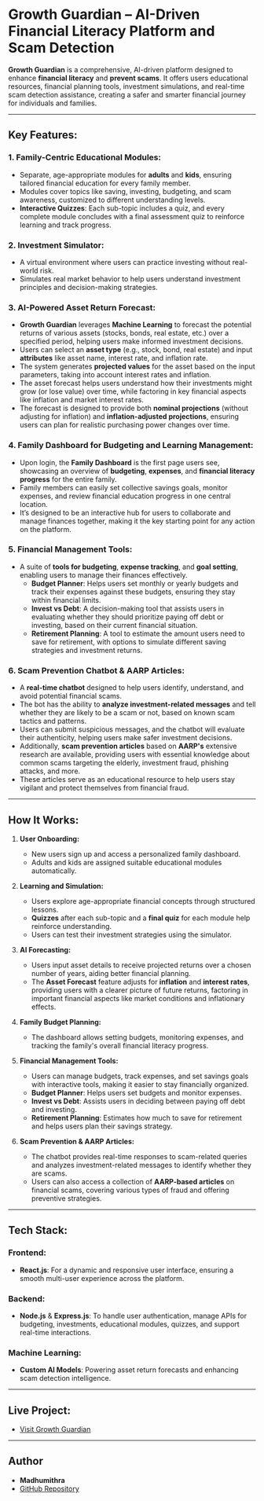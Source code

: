 # Growth Guardian – AI-Driven Financial Literacy Platform and Scam Detection

**Growth Guardian** is a comprehensive, AI-driven platform designed to enhance **financial literacy** and **prevent scams**. It offers users educational resources, financial planning tools, investment simulations, and real-time scam detection assistance, creating a safer and smarter financial journey for individuals and families.

---

## **Key Features**:

### **1. Family-Centric Educational Modules:**
- Separate, age-appropriate modules for **adults** and **kids**, ensuring tailored financial education for every family member.
- Modules cover topics like saving, investing, budgeting, and scam awareness, customized to different understanding levels.
- **Interactive Quizzes**: Each sub-topic includes a quiz, and every complete module concludes with a final assessment quiz to reinforce learning and track progress.

### **2. Investment Simulator:**
- A virtual environment where users can practice investing without real-world risk.
- Simulates real market behavior to help users understand investment principles and decision-making strategies.

### **3. AI-Powered Asset Return Forecast:**
- **Growth Guardian** leverages **Machine Learning** to forecast the potential returns of various assets (stocks, bonds, real estate, etc.) over a specified period, helping users make informed investment decisions.
- Users can select an **asset type** (e.g., stock, bond, real estate) and input **attributes** like asset name, interest rate, and inflation rate.
- The system generates **projected values** for the asset based on the input parameters, taking into account interest rates and inflation.
- The asset forecast helps users understand how their investments might grow (or lose value) over time, while factoring in key financial aspects like inflation and market interest rates.
- The forecast is designed to provide both **nominal projections** (without adjusting for inflation) and **inflation-adjusted projections**, ensuring users can plan for realistic purchasing power changes over time.

### **4. Family Dashboard for Budgeting and Learning Management:**
- Upon login, the **Family Dashboard** is the first page users see, showcasing an overview of **budgeting**, **expenses**, and **financial literacy progress** for the entire family.
- Family members can easily set collective savings goals, monitor expenses, and review financial education progress in one central location.
- It’s designed to be an interactive hub for users to collaborate and manage finances together, making it the key starting point for any action on the platform.

### **5. Financial Management Tools:**
- A suite of **tools for budgeting**, **expense tracking**, and **goal setting**, enabling users to manage their finances effectively.
  - **Budget Planner**: Helps users set monthly or yearly budgets and track their expenses against these budgets, ensuring they stay within financial limits.
  - **Invest vs Debt**: A decision-making tool that assists users in evaluating whether they should prioritize paying off debt or investing, based on their current financial situation.
  - **Retirement Planning**: A tool to estimate the amount users need to save for retirement, with options to simulate different saving strategies and investment returns.

### **6. Scam Prevention Chatbot & AARP Articles:**
- A **real-time chatbot** designed to help users identify, understand, and avoid potential financial scams.
- The bot has the ability to **analyze investment-related messages** and tell whether they are likely to be a scam or not, based on known scam tactics and patterns.
- Users can submit suspicious messages, and the chatbot will evaluate their authenticity, helping users make safer investment decisions.
- Additionally, **scam prevention articles** based on **AARP's** extensive research are available, providing users with essential knowledge about common scams targeting the elderly, investment fraud, phishing attacks, and more.
- These articles serve as an educational resource to help users stay vigilant and protect themselves from financial fraud.

---

## **How It Works**:

1. **User Onboarding:**
   - New users sign up and access a personalized family dashboard.
   - Adults and kids are assigned suitable educational modules automatically.

2. **Learning and Simulation:**
   - Users explore age-appropriate financial concepts through structured lessons.
   - **Quizzes** after each sub-topic and a **final quiz** for each module help reinforce understanding.
   - Users can test their investment strategies using the simulator.

3. **AI Forecasting:**
   - Users input asset details to receive projected returns over a chosen number of years, aiding better financial planning.
   - The **Asset Forecast** feature adjusts for **inflation** and **interest rates**, providing users with a clearer picture of future returns, factoring in important financial aspects like market conditions and inflationary effects.

4. **Family Budget Planning:**
   - The dashboard allows setting budgets, monitoring expenses, and tracking the family's overall financial literacy progress.

5. **Financial Management Tools:**
   - Users can manage budgets, track expenses, and set savings goals with interactive tools, making it easier to stay financially organized.
   - **Budget Planner**: Helps users set budgets and monitor expenses.
   - **Invest vs Debt**: Assists users in deciding between paying off debt and investing.
   - **Retirement Planning**: Estimates how much to save for retirement and helps users plan their savings strategy.

6. **Scam Prevention & AARP Articles:**
   - The chatbot provides real-time responses to scam-related queries and analyzes investment-related messages to identify whether they are scams.
   - Users can also access a collection of **AARP-based articles** on financial scams, covering various types of fraud and offering preventive strategies.

---

## **Tech Stack**:

### **Frontend:**
- **React.js**: For a dynamic and responsive user interface, ensuring a smooth multi-user experience across the platform.

### **Backend:**
- **Node.js** & **Express.js**: To handle user authentication, manage APIs for budgeting, investments, educational modules, quizzes, and support real-time interactions.

### **Machine Learning:**
- **Custom AI Models**: Powering asset return forecasts and enhancing scam detection intelligence.

---

## **Live Project:**
- [Visit Growth Guardian](https://growth-guardian.vercel.app)

---

## **Author**

- **Madhumithra**
- [GitHub Repository](https://github.com/mithra0612/growth-guardian/)
